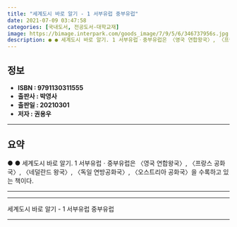 ```yaml
---
title: "세계도시 바로 알기 - 1 서부유럽 중부유럽"
date: 2021-07-09 03:47:58
categories: [국내도서, 전공도서-대학교재]
image: https://bimage.interpark.com/goods_image/7/9/5/6/346737956s.jpg
description: ● ● 세계도시 바로 알기. 1 서부유럽ㆍ중부유럽은 〈영국 연합왕국〉, 〈프랑스 공화국〉, 〈네덜란드 왕국〉, 〈독일 연방공화국〉, 〈오스트리아 공화국〉을 수록하고 있는 책이다.
---
```


## **정보**

- **ISBN : 9791130311555**
- **출판사 : 박영사**
- **출판일 : 20210301**
- **저자 : 권용우**

------



## **요약**

●  ●  세계도시 바로 알기. 1 서부유럽ㆍ중부유럽은 〈영국 연합왕국〉, 〈프랑스 공화국〉, 〈네덜란드 왕국〉, 〈독일 연방공화국〉, 〈오스트리아 공화국〉을 수록하고 있는 책이다.

------



------


세계도시 바로 알기 - 1 서부유럽 중부유럽 

------


